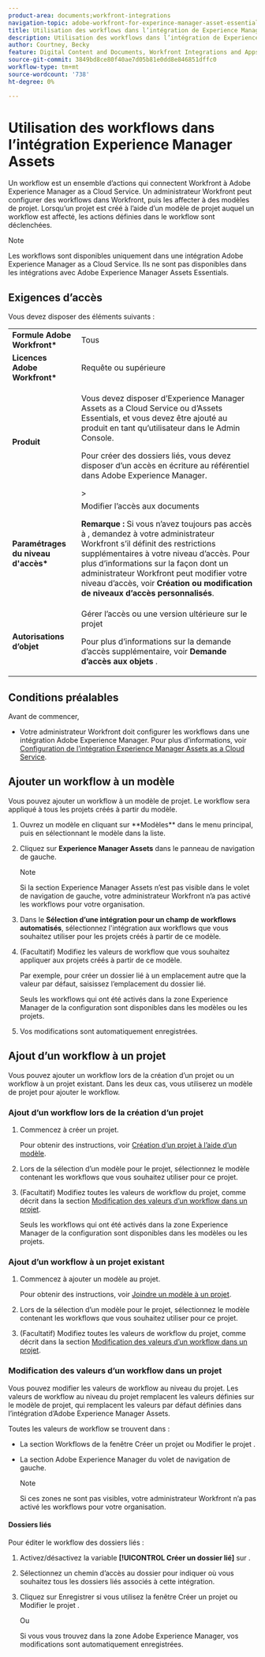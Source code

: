 ```yaml
---
product-area: documents;workfront-integrations
navigation-topic: adobe-workfront-for-experince-manager-asset-essentials
title: Utilisation des workflows dans l’intégration de Experience Manager Assets Essentials
description: Utilisation des workflows dans l’intégration de Experience Manager Assets Essentials
author: Courtney, Becky
feature: Digital Content and Documents, Workfront Integrations and Apps
source-git-commit: 3849bd8ce80f40ae7d05b81e0dd8e846851dffc0
workflow-type: tm+mt
source-wordcount: '738'
ht-degree: 0%

---
```


# Utilisation des workflows dans l’intégration Experience Manager Assets

Un workflow est un ensemble d’actions qui connectent Workfront à Adobe Experience Manager as a Cloud Service. Un administrateur Workfront peut configurer des workflows dans Workfront, puis les affecter à des modèles de projet. Lorsqu’un projet est créé à l’aide d’un modèle de projet auquel un workflow est affecté, les actions définies dans le workflow sont déclenchées.

>[!NOTE]
>
>Les workflows sont disponibles uniquement dans une intégration Adobe Experience Manager as a Cloud Service. Ils ne sont pas disponibles dans les intégrations avec Adobe Experience Manager Assets Essentials.


## Exigences d’accès

Vous devez disposer des éléments suivants :

<table>
  <tr>
   <td><strong>Formule Adobe Workfront*</strong>
   </td>
   <td>Tous
   </td>
  </tr>
  <tr>
   <td><strong>Licences Adobe Workfront*</strong>
   </td>
   <td>Requête ou supérieure
   </td>
  </tr>
  <tr>
   <td><strong>Produit</strong>
   </td>
   <td><p>Vous devez disposer d’Experience Manager Assets as a Cloud Service ou d’Assets Essentials, et vous devez être ajouté au produit en tant qu’utilisateur dans le Admin Console.</p><p>Pour créer des dossiers liés, vous devez disposer d’un accès en écriture au référentiel dans Adobe Experience Manager.</p>&gt;
   </td>
  </tr>
  <tr>
   <td><strong>Paramétrages du niveau d'accès*</strong>
   </td>
   <td>Modifier l’accès aux documents
<p>
<strong>Remarque : </strong>Si vous n’avez toujours pas accès à , demandez à votre administrateur Workfront s’il définit des restrictions supplémentaires à votre niveau d’accès. Pour plus d’informations sur la façon dont un administrateur Workfront peut modifier votre niveau d’accès, voir <strong>Création ou modification de niveaux d’accès personnalisés</strong>.
   </td>
  </tr>
  <tr>
   <td><strong>Autorisations d’objet</strong>
   </td>
   <td>Gérer l’accès ou une version ultérieure sur le projet 
<p>
Pour plus d’informations sur la demande d’accès supplémentaire, voir <strong>Demande d’accès aux objets </strong>.
   </td>
  </tr>
</table>

## Conditions préalables

Avant de commencer,

* Votre administrateur Workfront doit configurer les workflows dans une intégration Adobe Experience Manager. Pour plus d’informations, voir [Configuration de l’intégration Experience Manager Assets as a Cloud Service](../../administration-and-setup/configure-integrations/configure-aacs-integration.md#set-up-workflows-optional).

## Ajouter un workflow à un modèle

Vous pouvez ajouter un workflow à un modèle de projet. Le workflow sera appliqué à tous les projets créés à partir du modèle.

1. <!-- main menu snippet??--> Ouvrez un modèle en cliquant sur **Modèles** dans le menu principal, puis en sélectionnant le modèle dans la liste.
1. Cliquez sur **Experience Manager Assets** dans le panneau de navigation de gauche.

   >[!NOTE]
   >
   >Si la section Experience Manager Assets n’est pas visible dans le volet de navigation de gauche, votre administrateur Workfront n’a pas activé les workflows pour votre organisation. <!--Is this right?-->

1. Dans le **Sélection d’une intégration pour un champ de workflows automatisés**, sélectionnez l&#39;intégration aux workflows que vous souhaitez utiliser pour les projets créés à partir de ce modèle.
1. (Facultatif) Modifiez les valeurs de workflow que vous souhaitez appliquer aux projets créés à partir de ce modèle.

   Par exemple, pour créer un dossier lié à un emplacement autre que la valeur par défaut, saisissez l’emplacement du dossier lié.

   Seuls les workflows qui ont été activés dans la zone Experience Manager de la configuration sont disponibles dans les modèles ou les projets.

1. Vos modifications sont automatiquement enregistrées. <!-- do they though??-->

## Ajout d’un workflow à un projet

Vous pouvez ajouter un workflow lors de la création d’un projet ou un workflow à un projet existant. Dans les deux cas, vous utiliserez un modèle de projet pour ajouter le workflow.

### Ajout d’un workflow lors de la création d’un projet

1. Commencez à créer un projet.

   Pour obtenir des instructions, voir [Création d’un projet à l’aide d’un modèle](/help/quicksilver/manage-work/projects/create-projects/create-project-from-template.md).

1. Lors de la sélection d’un modèle pour le projet, sélectionnez le modèle contenant les workflows que vous souhaitez utiliser pour ce projet.
1. (Facultatif) Modifiez toutes les valeurs de workflow du projet, comme décrit dans la section [Modification des valeurs d’un workflow dans un projet](#edit-workflow-values-in-a-project).

   Seuls les workflows qui ont été activés dans la zone Experience Manager de la configuration sont disponibles dans les modèles ou les projets.


### Ajout d’un workflow à un projet existant

1. Commencez à ajouter un modèle au projet.

   Pour obtenir des instructions, voir [Joindre un modèle à un projet](/help/quicksilver/manage-work/projects/create-and-manage-templates/attach-template-to-project.md).

1. Lors de la sélection d’un modèle pour le projet, sélectionnez le modèle contenant les workflows que vous souhaitez utiliser pour ce projet.
1. (Facultatif) Modifiez toutes les valeurs de workflow du projet, comme décrit dans la section [Modification des valeurs d’un workflow dans un projet](#edit-workflow-values-in-a-project).

### Modification des valeurs d’un workflow dans un projet

Vous pouvez modifier les valeurs de workflow au niveau du projet. Les valeurs de workflow au niveau du projet remplacent les valeurs définies sur le modèle de projet, qui remplacent les valeurs par défaut définies dans l’intégration d’Adobe Experience Manager Assets.

Toutes les valeurs de workflow se trouvent dans :

* La section Workflows de la fenêtre Créer un projet ou Modifier le projet .
* La section Adobe Experience Manager du volet de navigation de gauche.


   >[!NOTE]
   >
   >Si ces zones ne sont pas visibles, votre administrateur Workfront n’a pas activé les workflows pour votre organisation.

#### Dossiers liés

Pour éditer le workflow des dossiers liés :

1. Activez/désactivez la variable **[!UICONTROL Créer un dossier lié]** sur .
1. Sélectionnez un chemin d’accès au dossier pour indiquer où vous souhaitez tous les dossiers liés associés à cette intégration.
1. Cliquez sur Enregistrer si vous utilisez la fenêtre Créer un projet ou Modifier le projet .

   Ou

   Si vous vous trouvez dans la zone Adobe Experience Manager, vos modifications sont automatiquement enregistrées. <!--Do they though?-->


